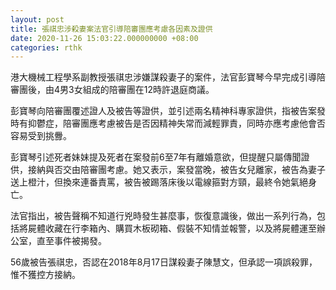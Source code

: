 ```yaml
---
layout: post
title: 張祺忠涉殺妻案法官引導陪審團應考慮各因素及證供
date: 2020-11-26 15:03:22.000000000 +08:00
categories: rthk
---
```


港大機械工程學系副教授張祺忠涉嫌謀殺妻子的案件，法官彭寶琴今早完成引導陪審團後，由4男3女組成的陪審團在12時許退庭商議。

彭寶琴向陪審團覆述證人及被告等證供，並引述兩名精神科專家證供，指被告案發時有抑鬱症，陪審團應考慮被告是否因精神失常而減輕罪責，同時亦應考慮他會否容易受到挑釁。

彭寶琴引述死者妹妹提及死者在案發前6至7年有離婚意欲，但提醒只屬傳聞證供，接納與否交由陪審團考慮。她又表示，案發當晚，被告女兒離家，被告為妻子送上橙汁，但換來連番責罵，被告被踢落床後以電線箍對方頸，最終令她氣絕身亡。

法官指出，被告聲稱不知道行兇時發生甚麼事，恢復意識後，做出一系列行為，包括將屍體收藏在行李箱內、購買木板砌箱、假裝不知情並報警，以及將屍體運至辦公室，直至事件被揭發。

56歲被告張祺忠，否認在2018年8月17日謀殺妻子陳慧文，但承認一項誤殺罪，惟不獲控方接納。
